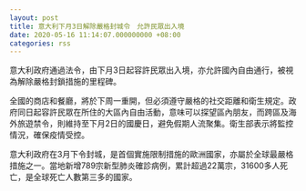 ```yaml
---
layout: post
title: 意大利下月3日解除嚴格封城令　允許民眾出入境
date: 2020-05-16 11:14:07.000000000 +08:00
categories: rss
---
```


意大利政府通過法令，由下月3日起容許民眾出入境，亦允許國內自由通行，被視為解除嚴格封鎖措施的里程碑。

全國的商店和餐廳，將於下周一重開，但必須遵守嚴格的社交距離和衛生規定。政府同日起容許民眾在所住的大區內自由活動，意味可以探望區內朋友，而跨區及海外旅遊禁令，則維持至下月2日的國慶日，避免假期人流聚集。衛生部表示將監控情況，確保疫情受控。

意大利政府在3月下令封城，是首個實施限制措施的歐洲國家，亦屬於全球最嚴格措施之一。當地新增789宗新型肺炎確診病例，累計超過22萬宗，31600多人死亡，是全球死亡人數第三多的國家。
